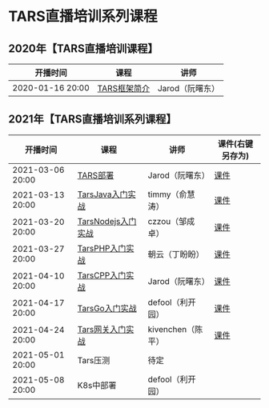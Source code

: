 # TARS直播培训系列课程


## 2020年【TARS直播培训课程】

| 开播时间         | 课程      | 讲师              |
| ---------------- | --------- | ----------------- |
| 2020-01-16 20:00 | [TARS框架简介](https://www.bilibili.com/video/BV1MJ411E7Gb)  | Jarod（阮曙东）   |


## 2021年【TARS直播培训系列课程】

| 开播时间         | 课程      | 讲师              |课件(右键另存为)              |
| ---------------- | --------- | ----------------- |----------------- |
| 2021-03-06 20:00 | [TARS部署](https://www.bilibili.com/video/BV1Wz4y1178G)  | Jarod（阮曙东）   |[课件](https://github.com/TarsCloud/TarsDocs/blob/master/video/TARS%E9%83%A8%E7%BD%B2.pptx) |
| 2021-03-13 20:00 | [TarsJava入门实战](https://www.bilibili.com/video/BV145411K7eb)  | timmy（俞慧涛）   |[课件](https://github.com/TarsCloud/TarsDocs/blob/master/video/TarsJava%E5%85%A5%E9%97%A8%E5%AE%9E%E6%88%98.pdf) |
| 2021-03-20 20:00 | [TarsNodejs入门实战](https://www.bilibili.com/video/BV1Tz4y127fK)   | czzou（邹成卓）                  |[课件](https://github.com/TarsCloud/TarsDocs/blob/master/video/TARS%20Nodejs%E5%85%A5%E9%97%A8.pptx) |
| 2021-03-27 20:00 | [TarsPHP入门实战](https://www.bilibili.com/video/BV1yb4y1Q7Su)   | 朝云（丁盼盼）    |[课件](https://github.com/TarsCloud/TarsDocs/blob/master/video/TarsPHP%E5%85%A5%E9%97%A8%E5%AE%9E%E6%88%98.pptx) |
| 2021-04-10 20:00 | [TarsCPP入门实战](https://www.bilibili.com/video/BV1ZK4y1m7UE)   | Jarod（阮曙东）   |[课件](https://github.com/TarsCloud/TarsDocs/blob/master/video/TARSCPP%E5%85%A5%E9%97%A8%E5%AE%9E%E6%88%98.pptx) |
| 2021-04-17 20:00 | [TarsGo入门实战](https://www.bilibili.com/video/BV13X4y137mt)    | defool（利开园）   |[课件](https://github.com/TarsCloud/TarsDocs/blob/master/video/TarsGo%E5%85%A5%E9%97%A8%E5%AE%9E%E6%88%98.pptx) |
| 2021-04-24 20:00 | [Tars网关入门实战](https://www.bilibili.com/video/BV1AK411c73R)  | kivenchen（陈平） |[课件](https://github.com/TarsCloud/TarsDocs/blob/master/video/Tars%E7%BD%91%E5%85%B3%E5%85%A5%E9%97%A8%E5%AE%9E%E6%88%98.pptx) |
| 2021-05-01 20:00 | Tars压测  | 待定              |
| 2021-05-08 20:00 | K8s中部署 | defool（利开园）  |
